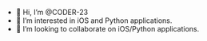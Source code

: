- 👋 Hi, I’m @CODER-23
- 👀 I’m interested in iOS and Python applications.
- 💞️ I’m looking to collaborate on iOS/Python applications.

<!---
CODER-23/CODER-23 is a ✨ special ✨ repository because its `README.md` (this file) appears on your GitHub profile.
You can click the Preview link to take a look at your changes.
--->
